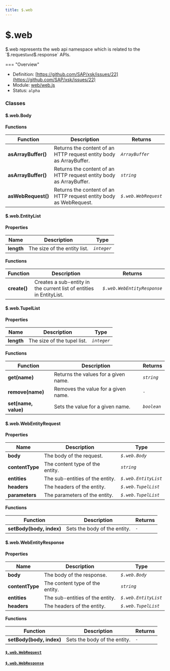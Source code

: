```yaml
---
title: $.web
---
```


$.web
===

$.web represents the web api namespace which is related to the `$.request` and `$.response` APIs.

=== "Overview"
- Definition: [https://github.com/SAP/xsk/issues/22](https://github.com/SAP/xsk/issues/22)
- Module: [web/web.js](https://github.com/SAP/xsk/tree/main/modules/api/api-xsjs/src/main/resources/xsk/web/web.js)
- Status: `alpha`

### Classes

#### $.web.Body

**Functions**

| Function            | Description                                                        | Returns              |
|---------------------|--------------------------------------------------------------------|----------------------|
| **asArrayBuffer()** | Returns the content of an HTTP request entity body as ArrayBuffer. | _`ArrayBuffer`_      |
| **asArrayBuffer()** | Returns the content of an HTTP request entity body as ArrayBuffer. | _`string`_           |
| **asWebRequest()**  | Returns the content of an HTTP request entity body as WebRequest.  | _`$.web.WebRequest`_ |

#### $.web.EntityList

**Properties**

| Name       | Description                  | Type        |
|------------|------------------------------|-------------|
| **length** | The size of the entity list. | _`integer`_ |

**Functions**

| Function     | Description                                                         | Returns                     |
|--------------|---------------------------------------------------------------------|-----------------------------|
| **create()** | Creates a sub-entity in the current list of entities in EntityList. | _`$.web.WebEntityResponse`_ |

#### $.web.TupelList

**Properties**

| Name       | Description                 | Type        |
|------------|-----------------------------|-------------|
| **length** | The size of the tupel list. | _`integer`_ |

**Functions**

| Function             | Description                          | Returns     |
|----------------------|--------------------------------------|-------------|
| **get(name)**        | Returns the values for a given name. | _`string`_  |
| **remove(name)**     | Removes the value for a given name.  | _`-`_       |
| **set(name, value)** | Sets the value for a given name.     | _`boolean`_ |

#### $.web.WebEntityRequest

**Properties**

| Name            | Description                     | Type                 |
|-----------------|---------------------------------|----------------------|
| **body**        | The body of the request.        | _`$.web.Body`_       |
| **contentType** | The content type of the entity. | _`string`_           |
| **entities**    | The sub-entities of the entity. | _`$.web.EntityList`_ |
| **headers**     | The headers of the entity.      | _`$.web.TupelList`_  |
| **parameters**  | The parameters of the entity.   | _`$.web.TupelList`_  |

**Functions**

| Function                 | Description                  | Returns |
|--------------------------|------------------------------|---------|
| **setBody(body, index)** | Sets the body of the entity. | _`-`_   |

#### $.web.WebEntityResponse

**Properties**

| Name            | Description                     | Type                 |
|-----------------|---------------------------------|----------------------|
| **body**        | The body of the response.       | _`$.web.Body`_       |
| **contentType** | The content type of the entity. | _`string`_           |
| **entities**    | The sub-entities of the entity. | _`$.web.EntityList`_ |
| **headers**     | The headers of the entity.      | _`$.web.TupelList`_  |

**Functions**

| Function                 | Description                  | Returns |
|--------------------------|------------------------------|---------|
| **setBody(body, index)** | Sets the body of the entity. | _`-`_   |

#### [`$.web.WebRequest`]($.request)
#### [`$.web.WebResponse`]($.response)
